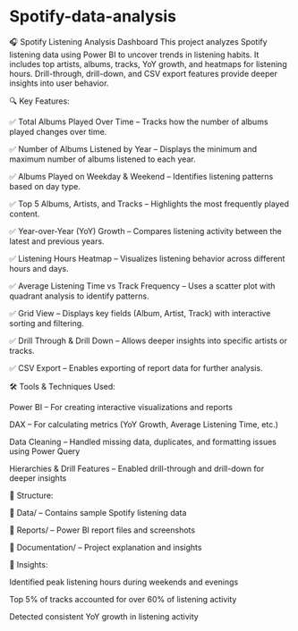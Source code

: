 # Spotify-data-analysis
🎧 Spotify Listening Analysis Dashboard This project analyzes Spotify listening data using Power BI to uncover trends in listening habits. It includes top artists, albums, tracks, YoY growth, and heatmaps for listening hours. Drill-through, drill-down, and CSV export features provide deeper insights into user behavior.

🔍 Key Features:

✅ Total Albums Played Over Time – Tracks how the number of albums played changes over time.

✅ Number of Albums Listened by Year – Displays the minimum and maximum number of albums listened to each year.

✅ Albums Played on Weekday & Weekend – Identifies listening patterns based on day type.

✅ Top 5 Albums, Artists, and Tracks – Highlights the most frequently played content.

✅ Year-over-Year (YoY) Growth – Compares listening activity between the latest and previous years.

✅ Listening Hours Heatmap – Visualizes listening behavior across different hours and days.

✅ Average Listening Time vs Track Frequency – Uses a scatter plot with quadrant analysis to identify patterns.

✅ Grid View – Displays key fields (Album, Artist, Track) with interactive sorting and filtering.

✅ Drill Through & Drill Down – Allows deeper insights into specific artists or tracks.

✅ CSV Export – Enables exporting of report data for further analysis.

🛠️ Tools & Techniques Used:

Power BI – For creating interactive visualizations and reports

DAX – For calculating metrics (YoY Growth, Average Listening Time, etc.)

Data Cleaning – Handled missing data, duplicates, and formatting issues using Power Query

Hierarchies & Drill Features – Enabled drill-through and drill-down for deeper insights


📂 Structure:

📁 Data/ – Contains sample Spotify listening data

📁 Reports/ – Power BI report files and screenshots

📁 Documentation/ – Project explanation and insights


🚀 Insights:

Identified peak listening hours during weekends and evenings

Top 5% of tracks accounted for over 60% of listening activity

Detected consistent YoY growth in listening activity

